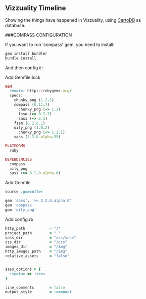 Vizzuality Timeline
-------------------

Showing the things have happened in Vizzuality, using <a href="http://cartodb.com" target="_blank">CartoDB</a> as database.


###COMPASS CONFIGURATION
 
If you want to run 'compass' gem, you need to install:

```bash
gem install bundler
bundle install
```

And then config it:

Add Gemfile.lock

```ruby
GEM
  remote: http://rubygems.org/
  specs:
    chunky_png (1.2.5)
    compass (0.11.7)
      chunky_png (~> 1.2)
      fssm (>= 0.2.7)
      sass (~> 3.1)
    fssm (0.2.8.1)
    oily_png (1.0.2)
      chunky_png (~> 1.2.1)
    sass (3.2.0.alpha.55)

PLATFORMS
  ruby

DEPENDENCIES
  compass
  oily_png
  sass (>= 3.2.0.alpha.0)
```

Add Gemfile

```ruby
source :gemcutter

gem 'sass', '>= 3.2.0.alpha.0'
gem 'compass'
gem 'oily_png'
```

Add config.rb

```ruby
http_path           = "/"
project_path        = "."
sass_dir            = "css/scss"
css_dir             = "/css"
images_dir          = "/img"
http_images_path    = "/img"
relative_assets     = "false"


sass_options = {
  :syntax => :scss
}

line_comments       = false
output_style        = :compact
```